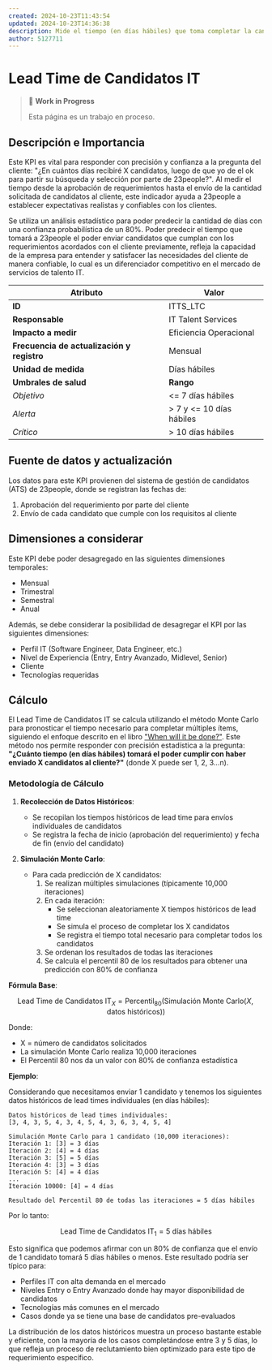 ```yaml
---
created: 2024-10-23T11:43:54
updated: 2024-10-23T14:36:38
description: Mide el tiempo (en días hábiles) que toma completar la cantidad de candidatos IT solicitada por el cliente, desde la aprobación del requerimiento.
author: 5127711
---
```


# Lead Time de Candidatos IT

> 🚧 **Work in Progress**
>
> Esta página es un trabajo en proceso.

## Descripción e Importancia

Este KPI es vital para responder con precisión y confianza a la pregunta del cliente: "¿En cuántos días recibiré X candidatos, luego de que yo de el ok para partir su búsqueda y selección por parte de 23people?". Al medir el tiempo desde la aprobación de requerimientos hasta el envío de la cantidad solicitada de candidatos al cliente, este indicador ayuda a 23people a establecer expectativas realistas y confiables con los clientes.

Se utiliza un análisis estadístico para poder predecir la cantidad de días con una confianza probabilística de un 80%. Poder predecir el tiempo que tomará a 23people el poder enviar candidatos que cumplan con los requerimientos acordados con el cliente previamente, refleja la capacidad de la empresa para entender y satisfacer las necesidades del cliente de manera confiable, lo cual es un diferenciador competitivo en el mercado de servicios de talento IT.

| **Atributo**                               | **Valor**                |
|--------------------------------------------|--------------------------|
| **ID**                                     | ITTS_LTC                 |
| **Responsable**                            | IT Talent Services       |
| **Impacto a medir**                        | Eficiencia Operacional   |
| **Frecuencia de actualización y registro** | Mensual                  |
| **Unidad de medida**                       | Días hábiles             |
| **Umbrales de salud**                      | **Rango**                |
| *Objetivo*                                 | <= 7 días hábiles        |
| *Alerta*                                   | > 7 y <= 10 días hábiles |
| *Crítico*                                  | > 10 días hábiles        |

## Fuente de datos y actualización

Los datos para este KPI provienen del sistema de gestión de candidatos (ATS) de 23people, donde se registran las fechas de:

1. Aprobación del requerimiento por parte del cliente
2. Envío de cada candidato que cumple con los requisitos al cliente

## Dimensiones a considerar

Este KPI debe poder desagregado en las siguientes dimensiones temporales:

- Mensual
- Trimestral
- Semestral
- Anual

Además, se debe considerar la posibilidad de desagregar el KPI por las siguientes dimensiones:

- Perfil IT (Software Engineer, Data Engineer, etc.)
- Nivel de Experiencia (Entry, Entry Avanzado, Midlevel, Senior)
- Cliente
- Tecnologías requeridas

## Cálculo

El Lead Time de Candidatos IT se calcula utilizando el método Monte Carlo para pronosticar el tiempo necesario para completar múltiples ítems, siguiendo el enfoque descrito en el libro ["When will it be done?"](https://actionableagile.com/books/wwibd/). Este método nos permite responder con precisión estadística a la pregunta: **"¿Cuánto tiempo (en días hábiles) tomará el poder cumplir con haber enviado X candidatos al cliente?"** (donde X puede ser 1, 2, 3...n).

### Metodología de Cálculo

1. **Recolección de Datos Históricos**:
   - Se recopilan los tiempos históricos de lead time para envíos individuales de candidatos
   - Se registra la fecha de inicio (aprobación del requerimiento) y fecha de fin (envío del candidato)

2. **Simulación Monte Carlo**:
   - Para cada predicción de X candidatos:
     1. Se realizan múltiples simulaciones (típicamente 10,000 iteraciones)
     2. En cada iteración:
        - Se seleccionan aleatoriamente X tiempos históricos de lead time
        - Se simula el proceso de completar los X candidatos
        - Se registra el tiempo total necesario para completar todos los candidatos
     3. Se ordenan los resultados de todas las iteraciones
     4. Se calcula el percentil 80 de los resultados para obtener una predicción con 80% de confianza

**Fórmula Base**:

$$\text{Lead Time de Candidatos IT}_{X} = \text{Percentil}_{80}(\text{Simulación Monte Carlo}(X, \text{datos históricos}))$$

Donde:

- X = número de candidatos solicitados
- La simulación Monte Carlo realiza 10,000 iteraciones
- El Percentil 80 nos da un valor con 80% de confianza estadística

**Ejemplo**:

Considerando que necesitamos enviar 1 candidato y tenemos los siguientes datos históricos de lead times individuales (en días hábiles):

```plaintext
Datos históricos de lead times individuales:
[3, 4, 3, 5, 4, 3, 4, 5, 4, 3, 6, 3, 4, 5, 4]

Simulación Monte Carlo para 1 candidato (10,000 iteraciones):
Iteración 1: [3] = 3 días
Iteración 2: [4] = 4 días
Iteración 3: [5] = 5 días
Iteración 4: [3] = 3 días
Iteración 5: [4] = 4 días
...
Iteración 10000: [4] = 4 días

Resultado del Percentil 80 de todas las iteraciones = 5 días hábiles
```

Por lo tanto:

$$\text{Lead Time de Candidatos IT}_{1} = 5 \text{ días hábiles}$$

Esto significa que podemos afirmar con un 80% de confianza que el envío de 1 candidato tomará 5 días hábiles o menos. Este resultado podría ser típico para:

- Perfiles IT con alta demanda en el mercado
- Niveles Entry o Entry Avanzado donde hay mayor disponibilidad de candidatos
- Tecnologías más comunes en el mercado
- Casos donde ya se tiene una base de candidatos pre-evaluados

La distribución de los datos históricos muestra un proceso bastante estable y eficiente, con la mayoría de los casos completándose entre 3 y 5 días, lo que refleja un proceso de reclutamiento bien optimizado para este tipo de requerimiento específico.
